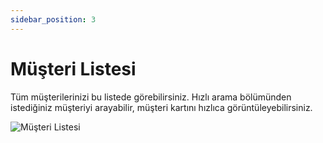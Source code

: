 ```yaml
---
sidebar_position: 3
---
```


# Müşteri Listesi
Tüm müşterilerinizi bu listede görebilirsiniz. Hızlı arama bölümünden istediğiniz müşteriyi arayabilir, müşteri kartını hızlıca görüntüleyebilirsiniz.


![Müşteri Listesi](/img/tutorial/customer-list.png)
